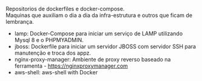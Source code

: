 Repositorios de dockerfiles e docker-compose.<br>
Maquinas que auxiliam o dia a dia da infra-estrutura e outros que ficam de lembrança.


- lamp: Docker-Compose para iniciar um serviço de LAMP utilizando Mysql 8 e o PHPMYADMIN.
- jboss: Dockerfile para iniciar um servidor JBOSS com servidor SSH para manutenção e troca dos appz.
- nginx-proxy-manager: Ambiente de proxy reverso baseado na ferramenta -  https://nginxproxymanager.com
- aws-shell: aws-shell with Docker

